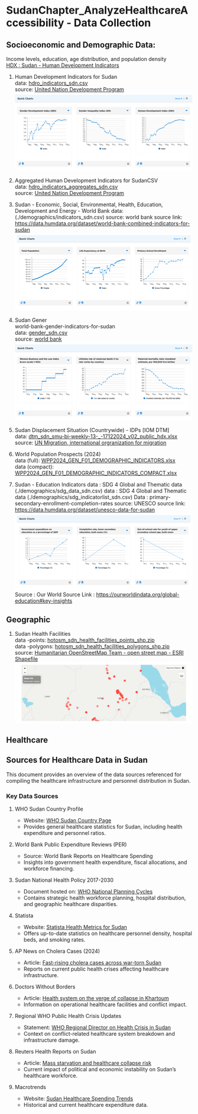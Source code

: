 # SudanChapter_AnalyzeHealthcareAccessibility - Data Collection


## Socioeconomic and Demographic Data:   
Income levels, education, age distribution, and population density  
[HDX : Sudan - Human Development Indicators ](https://data.humdata.org/dataset/hdro-data-for-sudan)  

1. Human Development Indicators for Sudan  
    data: [hdro_indicators_sdn.csv](./demographics/hdro_indicators_sdn.csv)  
    source: [United Nation Development Program](https://data.humdata.org/dataset/hdro-data-for-sudan)  
    ![qucik link](./demographics/screenshots/Screenshot%202025-01-03%20at%2017-18-12%20Sudan%20-%20Human%20Development%20Indicators%20-%20Humanitarian%20Data%20Exchange.png)  

2. Aggregated Human Development Indicators for SudanCSV  
    data: [hdro_indicators_aggregates_sdn.csv](./demographics/hdro_indicators_aggregates_sdn.csv)  
    source: [United Nation Development Program](https://data.humdata.org/dataset/hdro-data-for-sudan)   

3. Sudan - Economic, Social, Environmental, Health, Education, Development and Energy - World Bank 
    data: (./demographics/indicators_sdn.csv) 
    source: world bank
    source link: https://data.humdata.org/dataset/world-bank-combined-indicators-for-sudan
    ![quick charts](./demographics/screenshots/Screenshot%202025-01-03%20at%2017-11-15%20Sudan%20-%20Economic%20Social%20Environmental%20Health%20Education%20Development%20and%20Energy%20-%20Humanitarian%20Data%20Exchange.png)
    

4. Sudan Gener   
    world-bank-gender-indicators-for-sudan    
    data: [gender_sdn.csv](./demographics/gender_sdn.csv)   
    source: [world bank](https://data.humdata.org/dataset/world-bank-gender-indicators-for-sudan)   
    ![quick charts](./demographics/screenshots/Screenshot%202025-01-03%20at%2017-07-30%20Sudan%20-%20Gender%20-%20Humanitarian%20Data%20Exchange.png)   

5. Sudan Displacement Situation (Countrywide) - IDPs [IOM DTM]   
    data: [dtm_sdn_smu-bi-weekly-13-_-17122024_v02_public_hdx.xlsx](./demographics/dtm_sdn_smu-bi-weekly-13-_-17122024_v02_public_hdx.xlsx)  
    source: [UN Migration, international orgranization for migration](https://data.humdata.org/dataset/sudan-displacement-situation-countrywide-idps-iom-dtm)  

6. World Population Prospects (2024)  
    data (full): [WPP2024_GEN_F01_DEMOGRAPHIC_INDICATORS.xlsx](./demographics/WPP2024_GEN_F01_DEMOGRAPHIC_INDICATORS.xlsx)  
    data (compact): [WPP2024_GEN_F01_DEMOGRAPHIC_INDICATORS_COMPACT.xlsx](./demographics/WPP2024_GEN_F01_DEMOGRAPHIC_INDICATORS_COMPACT.xlsx)  

7. Sudan - Education Indicators 
    data : SDG 4 Global and Thematic data (./demographics/sdg_data_sdn.csv)
    data : SDG 4 Global and Thematic data (./demographics/sdg_indicatorlist_sdn.csv)
    Data : primary-secondary-enrollment-completion-rates
    source: UNESCO 
    source link: https://data.humdata.org/dataset/unesco-data-for-sudan
    ![quick chart](./demographics/screenshots/Screenshot%202025-01-03%20at%2018-01-41%20Sudan%20-%20Education%20Indicators%20-%20Humanitarian%20Data%20Exchange.png)
    Source : Our World 
    Source Link : https://ourworldindata.org/global-education#key-insights 

## Geographic  
1. Sudan Health Facilities  
    data -points: [hotosm_sdn_health_facilities_points_shp.zip](./geographic/hotosm_sdn_health_facilities_points_shp.zip)  
    data -polygons: [hotosm_sdn_health_facilities_polygons_shp.zip](hotosm_sdn_health_facilities_polygons_shp.zip)   
    source: [Humanitarian OpenStreetMap Team - open street map - ESRI Shapefile](https://data.humdata.org/dataset/hotosm_sdn_health_facilities)  
    ![quick chart](./geographic/screenshot/Screenshot%202025-01-03%20at%2017-36-44%20Sudan%20Health%20Facilities%20(OpenStreetMap%20Export)%20-%20Humanitarian%20Data%20Exchange.png)

## Healthcare
## Sources for Healthcare Data in Sudan

This document provides an overview of the data sources referenced for compiling the healthcare infrastructure and personnel distribution in Sudan.

### Key Data Sources

1. WHO Sudan Country Profile
   - Website: [WHO Sudan Country Page](https://data.who.int/countries/729)
   - Provides general healthcare statistics for Sudan, including health expenditure and personnel ratios.

2. World Bank Public Expenditure Reviews (PER)
   - Source: World Bank Reports on Healthcare Spending
   - Insights into government health expenditure, fiscal allocations, and workforce financing.

3. Sudan National Health Policy 2017-2030
   - Document hosted on: [WHO National Planning Cycles](https://extranet.who.int/countryplanningcycles/sites/default/files/public_file_rep/SDN_Sudan_National-Health%20Policy_2017-2030.pdf)
   - Contains strategic health workforce planning, hospital distribution, and geographic healthcare disparities.

4. Statista
   - Website: [Statista Health Metrics for Sudan](https://www.statista.com/outlook/co/health-indicators/sudan)
   - Offers up-to-date statistics on healthcare personnel density, hospital beds, and smoking rates.

5. AP News on Cholera Cases (2024)
   - Article: [Fast-rising cholera cases across war-torn Sudan](https://apnews.com/article/b204925d3398e08aff6761b21d0937f1)
   - Reports on current public health crises affecting healthcare infrastructure.

6. Doctors Without Borders
   - Article: [Health system on the verge of collapse in Khartoum](https://www.doctorswithoutborders.org/latest/sudan-health-system-verge-collapse-khartoum)
   - Information on operational healthcare facilities and conflict impact.

7. Regional WHO Public Health Crisis Updates
   - Statement: [WHO Regional Director on Health Crisis in Sudan](https://www.emro.who.int/media/news/regional-director-statement-on-the-health-crisis-in-sudan.html)
   - Context on conflict-related healthcare system breakdown and infrastructure damage.

8. Reuters Health Reports on Sudan
   - Article: [Mass starvation and healthcare collapse risk](https://www.reuters.com/world/africa/very-real-risk-mass-starvation-some-regions-sudan-who-2024-06-12)
   - Current impact of political and economic instability on Sudan’s healthcare workforce.

9. Macrotrends
   - Website: [Sudan Healthcare Spending Trends](https://www.macrotrends.net/global-metrics/countries/SDN/sudan/healthcare-spending)
   - Historical and current healthcare expenditure data.

